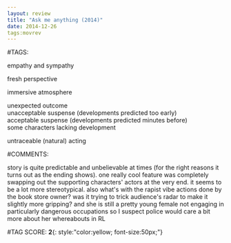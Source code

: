 ```yaml
---  
layout: review  
title: "Ask me anything (2014)"  
date: 2014-12-26  
tags:movrev  
---  
```

  
#TAGS:  
  
empathy and sympathy  
  
fresh perspective  
  
immersive atmosphere  
  
unexpected outcome  
unacceptable suspense (developments predicted too early)  
acceptable suspense (developments predicted minutes before)  
some characters lacking development  
  
untraceable (natural) acting  
  
#COMMENTS:  
  
story is quite predictable and unbelievable at times (for the right reasons it turns out as the ending shows). one really cool feature was completely swapping out the supporting characters' actors at the very end. it seems to be a lot more stereotypical. also what's with the rapist vibe actions done by the book store owner? was it trying to trick audience's radar to make it slightly more gripping? and she is still a pretty young female not engaging in particularly dangerous occupations so I suspect police would care a bit more about her whereabouts in RL  
  
  
  
  
  
#TAG SCORE: **2**{: style:"color:yellow; font-size:50px;"}  
